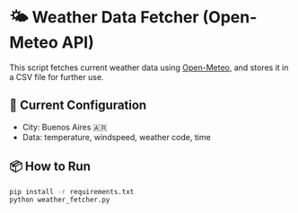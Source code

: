 # 🌤️ Weather Data Fetcher (Open-Meteo API)

This script fetches current weather data using [Open-Meteo](https://open-meteo.com/en/docs), and stores it in a CSV file for further use.

## 📍 Current Configuration
- City: Buenos Aires 🇦🇷
- Data: temperature, windspeed, weather code, time

## 📦 How to Run

```bash
pip install -r requirements.txt
python weather_fetcher.py

